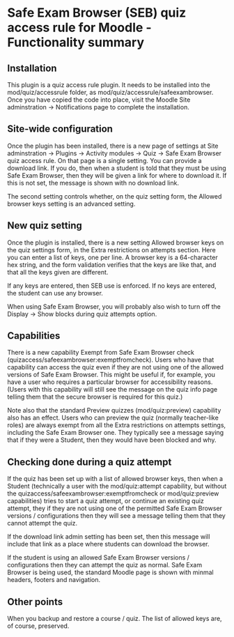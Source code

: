 Safe Exam Browser (SEB) quiz access rule for Moodle - Functionality summary
===========================================================================

Installation
------------

This plugin is a quiz access rule plugin. It needs to be installed into the
mod/quiz/accessrule folder, as mod/quiz/accessrule/safeexambrowser. Once you
have copied the code into place, visit the Moodle Site adminstration -> Notifications
page to complete the installation.


Site-wide configuration
-----------------------

Once the plugin has been installed, there is a new page of settings at
Site adminstration -> Plugins -> Activity modules -> Quiz -> Safe Exam Browser quiz access rule.
On that page is a single setting. You can provide a download link. If you do,
then when a student is told that they must be using Safe Exam Browser, then they
will be given a link for where to download it. If this is not set, the message
is shown with no download link.

The second setting controls whether, on the quiz setting form, the Allowed
browser keys setting is an advanced setting.


New quiz setting
----------------

Once the plugin is installed, there is a new setting Allowed browser keys on
the quiz settings form, in the Extra restrictions on attempts section. Here you
can enter a list of keys, one per line. A browser key is a 64-character hex
string, and the form validation verifies that the keys are like that, and that
all the keys given are different.

If any keys are entered, then SEB use is enforced. If no keys are entered, the
student can use any browser.

When using Safe Exam Browser, you will probably also wish to turn off the
Display -> Show blocks during quiz attempts option.


Capabilities
------------

There is a new capability Exempt from Safe Exam Browser check
(quizaccess/safeexambrowser:exemptfromcheck). Users who have that capability
can access the quiz even if they are not using one of the allowed versions of
Safe Exam Browser. This might be useful if, for example, you have a user who
requires a particular browser for accessibility reasons. (Users with this
capability will still see the message on the quiz info page telling them that
the secure browser is required for this quiz.)

Note also that the standard Preview quizzes (mod/quiz:preview) capability also
has an effect. Users who can preview the quiz (normally teacher-like roles) are
always exempt from all the Extra restrictions on attempts settings, including
the Safe Exam Browser one. They typically see a message saying that if they
were a Student, then they would have been blocked and why.


Checking done during a quiz attempt
-----------------------------------

If the quiz has been set up with a list of allowed browser keys, then when a
Student (technically a user with the mod/quiz:attempt capability, but without
the quizaccess/safeexambrowser:exemptfromcheck or mod/quiz:preview capabilities)
tries to start a quiz attempt, or continue an existing quiz attempt, they if
they are not using one of the permitted Safe Exam Browser versions / configurations
then they will see a message telling them that they cannot attempt the quiz.

If the download link admin setting has been set, then this message will include
that link as a place where students can download the browser.

If the student is using an allowed Safe Exam Browser versions / configurations
then they can attempt the quiz as normal. Safe Exam Browser is being used,
the standard Moodle page is shown with minmal headers, footers and navigation.


Other points
------------

When you backup and restore a course / quiz. The list of allowed keys are, of
course, preserved.
